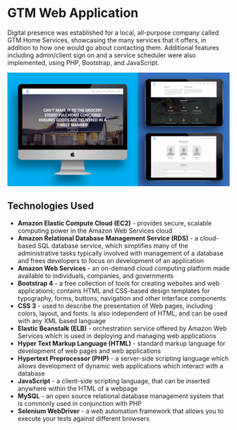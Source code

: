 GTM Web Application
===============================================================
Digital presence was established for a local, all-purpose company called GTM Home Services, showcasing the many services that it offers, in addition to how one would go about contacting them. Additional features including admin/client sign on and a service scheduler were also implemented, using PHP, Bootstrap, and JavaScript.

![GTM Web Application](img/gtm-web-app-thumbnail.jpg?raw=true "GTM Web Application")

Technologies Used
---------------------------------------------------------------
* **Amazon Elastic Compute Cloud (EC2)** - provides secure, scalable computing power in the Amazon Web Services cloud 
* **Amazon Relational Database Management Service (RDS)** - a cloud-based SQL database service, which simplifies many of the administrative tasks typically involved with management of a database and frees developers to focus on development of an application
* **Amazon Web Services** - an on-demand cloud computing platform made available to individuals, companies, and governments
* **Bootstrap 4** - a free collection of tools for creating websites and web applications; contains HTML and CSS-based design templates for typography, forms, buttons, navigation and other interface components
* **CSS 3** - used to describe the presentation of Web pages, including colors, layout, and fonts. Is also independent of HTML, and can be used with any XML based language
* **Elastic Beanstalk (ELB)** - orchestration service offered by Amazon Web Services which is used in deploying and managing web applications
* **Hyper Text Markup Language (HTML)** - standard markup language for development of web pages and web applications
* **Hypertext Preprocessor (PHP)** - a server-side scripting language which allows development of dynamic web applications which interact with a database
* **JavaScript** - a client-side scripting language, that can be inserted anywhere within the HTML of a webpage
* **MySQL** - an open source relational database management system that is commonly used in conjunction with PHP
* **Selenium WebDriver** - a web automation framework that allows you to execute your tests against different browsers
